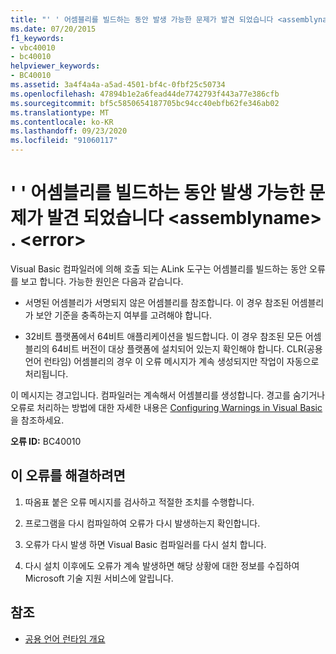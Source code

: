 ```yaml
---
title: "' ' 어셈블리를 빌드하는 동안 발생 가능한 문제가 발견 되었습니다 <assemblyname> . <error>"
ms.date: 07/20/2015
f1_keywords:
- vbc40010
- bc40010
helpviewer_keywords:
- BC40010
ms.assetid: 3a4f4a4a-a5ad-4501-bf4c-0fbf25c50734
ms.openlocfilehash: 47894b1e2a6fead44de7742793f443a77e386cfb
ms.sourcegitcommit: bf5c5850654187705bc94cc40ebfb62fe346ab02
ms.translationtype: MT
ms.contentlocale: ko-KR
ms.lasthandoff: 09/23/2020
ms.locfileid: "91060117"
---
```

# <a name="possible-problem-detected-while-building-assembly-assemblyname-error"></a>' ' 어셈블리를 빌드하는 동안 발생 가능한 문제가 발견 되었습니다 \<assemblyname> . \<error>

Visual Basic 컴파일러에 의해 호출 되는 ALink 도구는 어셈블리를 빌드하는 동안 오류를 보고 합니다. 가능한 원인은 다음과 같습니다.  
  
- 서명된 어셈블리가 서명되지 않은 어셈블리를 참조합니다. 이 경우 참조된 어셈블리가 보안 기준을 충족하는지 여부를 고려해야 합니다.  
  
- 32비트 플랫폼에서 64비트 애플리케이션을 빌드합니다. 이 경우 참조된 모든 어셈블리의 64비트 버전이 대상 플랫폼에 설치되어 있는지 확인해야 합니다. CLR(공용 언어 런타임) 어셈블리의 경우 이 오류 메시지가 계속 생성되지만 작업이 자동으로 처리됩니다.  
  
 이 메시지는 경고입니다. 컴파일러는 계속해서 어셈블리를 생성합니다. 경고를 숨기거나 오류로 처리하는 방법에 대한 자세한 내용은 [Configuring Warnings in Visual Basic](/visualstudio/ide/configuring-warnings-in-visual-basic)을 참조하세요.  
  
 **오류 ID:** BC40010  
  
## <a name="to-correct-this-error"></a>이 오류를 해결하려면  
  
1. 따옴표 붙은 오류 메시지를 검사하고 적절한 조치를 수행합니다.  
  
2. 프로그램을 다시 컴파일하여 오류가 다시 발생하는지 확인합니다.  
  
3. 오류가 다시 발생 하면 Visual Basic 컴파일러를 다시 설치 합니다.  
  
4. 다시 설치 이후에도 오류가 계속 발생하면 해당 상황에 대한 정보를 수집하여 Microsoft 기술 지원 서비스에 알립니다.  
  
## <a name="see-also"></a>참조

- [공용 언어 런타임 개요](../../standard/clr.md)

